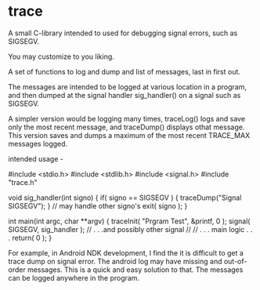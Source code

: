 # trace
A small C-library intended to used for debugging signal errors, such as SIGSEGV.


You may customize to you liking.

A set of functions to log and dump and list of messages,
last in first out.

The messages are intended to be logged at various location in a program,
and then dumped at the signal handler sig_handler() on a signal such as
SIGSEGV.

A simpler version would be logging many times, traceLog() logs and save
only the most recent message, and traceDump() displays othat message.
This version saves and dumps a maximum of the most recent TRACE_MAX messages
logged.

intended usage -

#include <stdio.h>
#include <stdlib.h>
#include <signal.h>
#include "trace.h"

void sig_handler(int signo)
{
    if( signo ==  SIGSEGV ) {
        traceDump("Signal SIGSEGV");
    }
    // may handle other signo's
    exit( signo );
}

int main(int argc, char **argv)
{
    traceInit( "Prgram Test", &printf, 0 );
    signal( SIGSEGV, sig_handler );
    //  . . .and possibly other signal
    //
    // . . . main logic . . .
     return( 0 );
}

For example, in Android NDK development, I find the it is difficult to get a
trace dump on signal error. The android log may have missing and out-of-order
messages. This is a quick and easy solution to that. The messages can be logged
anywhere in the program.  




